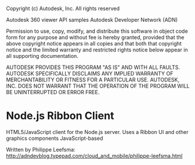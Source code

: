 
Copyright (c) Autodesk, Inc. All rights reserved

Autodesk 360 viewer API samples Autodesk Developer Network (ADN)

Permission to use, copy, modify, and distribute this software in object code form for any purpose and without fee is hereby granted, provided that the above copyright notice appears in all copies and that both that copyright notice and the limited warranty and restricted rights notice below appear in all supporting documentation.

AUTODESK PROVIDES THIS PROGRAM "AS IS" AND WITH ALL FAULTS. AUTODESK SPECIFICALLY DISCLAIMS ANY IMPLIED WARRANTY OF MERCHANTABILITY OR FITNESS FOR A PARTICULAR USE. AUTODESK, INC. DOES NOT WARRANT THAT THE OPERATION OF THE PROGRAM WILL BE UNINTERRUPTED OR ERROR FREE.

Node.js Ribbon Client
======================
HTML5/JavaScript client for the Node.js server. Uses a Ribbon UI and other graphics components JavaScript-based


Written by Philippe Leefsma:   
http://adndevblog.typepad.com/cloud_and_mobile/philippe-leefsma.html



